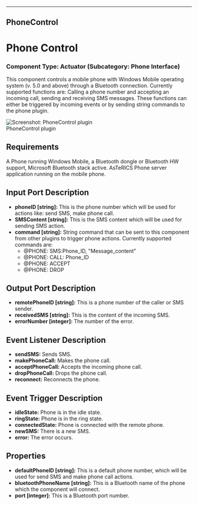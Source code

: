    
---
PhoneControl
---

# Phone Control

### Component Type: Actuator (Subcategory: Phone Interface)

This component controls a mobile phone with Windows Mobile operating system (v. 5.0 and above) through a Bluetooth connection. Currently supported functions are: Calling a phone number and accepting an incoming call, sending and receiving SMS messages. These functions can either be triggered by incoming events or by sending string commands to the phone plugin.

![Screenshot:
        PhoneControl plugin](img/PhoneControl.jpg "Screenshot: PhoneControl plugin")  
PhoneControl plugin

## Requirements

A Phone running Windows Mobile, a Bluetooth dongle or Bluetooth HW support, Microsoft Bluetooth stack active. AsTeRICS Phone server application running on the mobile phone.

## Input Port Description

*   **phoneID \[string\]:** This is the phone number which will be used for actions like: send SMS, make phone call.
*   **SMSContent \[string\]:** This is the SMS content which will be used for sending SMS action.
*   **command \[string\]:** String command that can be sent to this component from other plugins to trigger phone actions. Currently supported commands are:
    *   @PHONE: SMS:Phone\_ID, "Message\_content"
    *   @PHONE: CALL: Phone\_ID
    *   @PHONE: ACCEPT
    *   @PHONE: DROP

## Output Port Description

*   **remotePhoneID \[string\]:** This is a phone number of the caller or SMS sender.
*   **receivedSMS \[string\]:** This is the content of the incoming SMS.
*   **errorNumber \[integer\]:** The number of the error.

## Event Listener Description

*   **sendSMS:** Sends SMS.
*   **makePhoneCall:** Makes the phone call.
*   **acceptPhoneCall:** Accepts the incoming phone call.
*   **dropPhoneCall:** Drops the phone call.
*   **reconnect:** Reconnects the phone.

## Event Trigger Description

*   **idleState:** Phone is in the idle state.
*   **ringState:** Phone is in the ring state.
*   **connectedState:** Phone is connected with the remote phone.
*   **newSMS:** There is a new SMS.
*   **error:** The error occurs.

## Properties

*   **defaultPhoneID \[string\]:** This is a default phone number, which will be used for send SMS and make phone call actions.
*   **bluetoothPhoneName \[string\]:** This is a Bluetooth name of the phone which the component will connect.
*   **port \[integer\]:** This is a Bluetooth port number.